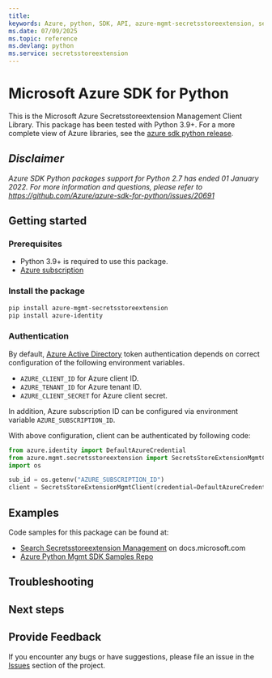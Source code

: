 ```yaml
---
title: 
keywords: Azure, python, SDK, API, azure-mgmt-secretsstoreextension, secretsstoreextension
ms.date: 07/09/2025
ms.topic: reference
ms.devlang: python
ms.service: secretsstoreextension
---
```

# Microsoft Azure SDK for Python

This is the Microsoft Azure Secretsstoreextension Management Client Library.
This package has been tested with Python 3.9+.
For a more complete view of Azure libraries, see the [azure sdk python release](https://aka.ms/azsdk/python/all).

## _Disclaimer_

_Azure SDK Python packages support for Python 2.7 has ended 01 January 2022. For more information and questions, please refer to https://github.com/Azure/azure-sdk-for-python/issues/20691_

## Getting started

### Prerequisites

- Python 3.9+ is required to use this package.
- [Azure subscription](https://azure.microsoft.com/free/)

### Install the package

```bash
pip install azure-mgmt-secretsstoreextension
pip install azure-identity
```

### Authentication

By default, [Azure Active Directory](https://aka.ms/awps/aad) token authentication depends on correct configuration of the following environment variables.

- `AZURE_CLIENT_ID` for Azure client ID.
- `AZURE_TENANT_ID` for Azure tenant ID.
- `AZURE_CLIENT_SECRET` for Azure client secret.

In addition, Azure subscription ID can be configured via environment variable `AZURE_SUBSCRIPTION_ID`.

With above configuration, client can be authenticated by following code:

```python
from azure.identity import DefaultAzureCredential
from azure.mgmt.secretsstoreextension import SecretsStoreExtensionMgmtClient
import os

sub_id = os.getenv("AZURE_SUBSCRIPTION_ID")
client = SecretsStoreExtensionMgmtClient(credential=DefaultAzureCredential(), subscription_id=sub_id)
```

## Examples

Code samples for this package can be found at:
- [Search Secretsstoreextension Management](/samples/browse/?languages=python&term=Getting%20started%20-%20Managing&terms=Getting%20started%20-%20Managing) on docs.microsoft.com
- [Azure Python Mgmt SDK Samples Repo](https://aka.ms/azsdk/python/mgmt/samples)


## Troubleshooting

## Next steps

## Provide Feedback

If you encounter any bugs or have suggestions, please file an issue in the
[Issues](https://github.com/Azure/azure-sdk-for-python/issues)
section of the project. 


